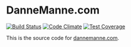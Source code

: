 # DanneManne.com

[![Build Status](https://travis-ci.org/dannemanne/BlogDev.svg?branch=master)](https://travis-ci.org/dannemanne/BlogDev)
[![Code Climate](https://codeclimate.com/github/dannemanne/BlogDev.png)](https://codeclimate.com/github/dannemanne/BlogDev)
[![Test Coverage](https://codeclimate.com/github/dannemanne/BlogDev/coverage.png)](https://codeclimate.com/github/dannemanne/BlogDev)

This is the source code for [dannemanne.com](http://dannemanne.com).



